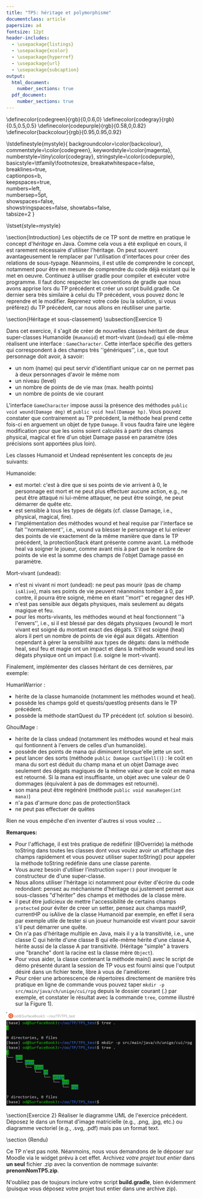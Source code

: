 ```yaml
---
title: "TP5: héritage et polymorphisme"
documentclass: article
papersize: a4
fontsize: 12pt
header-includes:
  - \usepackage{listings}
  - \usepackage{xcolor}
  - \usepackage{hyperref}
  - \usepackage{url}
  - \usepackage{subcaption}
output:
  html_document:
    number_sections: true
  pdf_document:
    number_sections: true
---
```



\definecolor{codegreen}{rgb}{0,0.6,0}
\definecolor{codegray}{rgb}{0.5,0.5,0.5}
\definecolor{codepurple}{rgb}{0.58,0,0.82}
\definecolor{backcolour}{rgb}{0.95,0.95,0.92}

\lstdefinestyle{mystyle}{
    backgroundcolor=\color{backcolour},   
    commentstyle=\color{codegreen},
    keywordstyle=\color{magenta},
    numberstyle=\tiny\color{codegray},
    stringstyle=\color{codepurple},
    basicstyle=\ttfamily\footnotesize,
    breakatwhitespace=false,         
    breaklines=true,                 
    captionpos=b,                    
    keepspaces=true,                 
    numbers=left,                    
    numbersep=5pt,                  
    showspaces=false,                
    showstringspaces=false,
    showtabs=false,                  
    tabsize=2
}

\lstset{style=mystyle}



\section{Introduction}
Les objectifs de ce TP sont de mettre en pratique le concept d'*héritage* en Java. Comme cela vous a été expliqué en cours, il est rarement nécessaire d'utiliser l'héritage. On peut souvent avantageusement le remplacer par l'utilisation d'interfaces pour créer des relations de sous-typage. Néanmoins, il est utile de comprendre le concept, notamment pour être en mesure de comprendre du code déjà existant qui le met en oeuvre. Continuez à utiliser gradle pour compiler et exécuter votre programme. Il faut donc respecter les conventions de gradle que nous avons apprise lors du TP précédent et créer un script build.gradle. Ce dernier sera très similaire à celui du TP précédent, vous pouvez donc le reprendre et le modifier.
Reprenez votre code (ou la solution, si vous préférez) du TP précédent, car nous allons en réutiliser une partie.




\section{Héritage et sous-classement}
\subsection{Exercice 1}

Dans cet exercice, il s'agit de créer de nouvelles classes héritant de deux super-classes Humanoïde (``Humanoid``) et mort-vivant (``Undead``) qui elle-même réalisent une interface : ``GameCharacter``. Cette interface spécifie des getters qui correspondent à des champs très ''génériques'', i.e., que tout personnage doit avoir, à savoir:

- un nom (name) qui peut servir d'identifiant unique car on ne permet pas à deux personnages d'avoir le même nom
- un niveau (level)
- un nombre de points de de vie max (max. health points)
- un nombre de points de vie courant

L'interface ``GameCharacter`` impose aussi la présence des méthodes ``public void wound(Damage dmg)`` et ``public void heal(Damage hp)``. Vous pouvez constater que contrairement au TP précédent, la méthode heal prend cette fois-ci en arguement un objet de type ``Damage``. Il vous faudra faire une légère modification pour que les soins soient calculés à partir des champs physical, magical et fire d'un objet Damage passé en paramètre (des précisions sont apportées plus loin).

Les classes Humanoid et Undead représentent les concepts de jeu suivants:

Humanoide:

- est mortel: c'est à dire que si ses points de vie arrivent à 0, le personnage est mort et ne peut plus effectuer aucune action, e.g., ne peut être attaqué ni lui-même attaquer, ne peut être soingé, ne peut démarrer de quête etc.
- est sensible à tous les types de dégats (cf. classe Damage, i.e., physical, magical, fire).
- l'implémentation des méthodes wound et heal requise par l'interface se fait ''normalement'', i.e., wound va blesser le personnage et lui enlever des points de vie exactement de la même manière que dans le TP précédent, la protectionStack étant présente comme avant. La méthode heal va soigner le joueur, comme avant mis à part que le nombre de points de vie est la somme des champs de l'objet Damage passé en paramètre.

Mort-vivant (undead):

- n'est ni vivant ni mort (undead): ne peut pas mourir (pas de champ ``isAlive``), mais ses points de vie peuvent néanmoins tomber à 0, par contre, il pourra être soigné, même en étant ''mort'' et regagner des HP.
- n'est pas sensible aux dégats physiques, mais seulement au dégats magique et feu.
- pour les morts-vivants, les méthodes wound et heal fonctionnent ''à l'envers'', i.e., si il est blessé par des dégats physiques (wound) le mort vivant est soigné du montant exact des dégats. S'il est soigné (heal) alors il pert un nombre de points de vie égal aux dégats. Attention cependant à gérer la sensibilité aux types de dégats: dans la méthode heal, seul feu et magie ont un impact et dans la méthode wound seul les dégats physique ont un impact (i.e. soigne le mort-vivant).

Finalement, implémenter des classes héritant de ces dernières, par exemple:

HumanWarrior :

- hérite de la classe humanoide (notamment les méthodes wound et heal).
- possède les champs gold et quests/questlog présents dans le TP précédent.
- possède la méthode startQuest du TP précédent (cf. solution si besoin).

GhoulMage :

- hérite de la class undead (notamment les méthodes wound et heal mais qui fontionnent à l'envers de celles d'un humanoïde).
- possède des points de mana qui diminuent lorsque'elle jette un sort.
- peut lancer des sorts (méthode ``public Damage castSpell()``) : le coût en mana du sort est déduit du champ mana et un objet Damage avec seulement des dégats magiques de la même valeur que le coût en mana est retourné. Si la mana est insuffisante, un objet avec une valeur de 0 dommages (équivalent à pas de dommages est retourné).
- son mana peut être regénéré (méthode ``public void manaRegen(int mana)``)
- n'a pas d'armure donc pas de protectionStack
- ne peut pas effectuer de quêtes

Rien ne vous empêche d'en inventer d'autres si vous voulez ...



**Remarques:**

- Pour l'affichage, il est très pratique de redéfinir (@Override) la méthode toString dans toutes les classes dont vous voulez avoir un affichage des champs rapidement et vous pouvez utiliser super.toString() pour appeler la méthode toString redéfinie dans une classe parente.
- Vous aurez besoin d'utiliser l'instruction ``super()`` pour invoquer le constructeur de d'une super-classe.
- Nous allons utiliser l'héritage ici notamment pour éviter d'écrire du code redondant: pensez au méchanisme d'héritage qui justement permet aux sous-classes "d'hériter" des champs et méthodes de la classe mère.
- il peut être judicieux de mettre l'accessibilité de certains champs ``protected`` pour éviter de creer un setter, pensez aux champs maxHP, currentHP ou isAlive de la classe Humanoid par exemple, en effet il sera par exemple utile de tester si un joueur humanoide est vivant pour savoir s'il peut démarrer une quête.
- On n'a pas d'héritage multiple en Java, mais il y a la transitivité, i.e., une classe C qui hérite d'une classe B qui elle-même hérite d'une classe A, hérite aussi de la classe A par transitivité. (Héritage "simple" à travers une "branche" dont la racine est la classe mère ``Object``).
- Pour vous aider, la classe contenant la méthode main() avec le script de démo présenté durant la session de TP vous est fourni ainsi que l'output désiré dans un fichier texte, libre à vous de l'améliorer.
- Pour créer une arborescence de répertoires directement de manière très pratique en ligne de commande vous pouvez taper ``mkdir -p src/main/java/ch/unige/cui/rpg`` depuis le dossier courant (.) par exemple, et constater le résultat avec la commande ``tree``, comme illustré sur la Figure 1).

![Création d'arborescence en une seule ligne de commande.](mkdir_tree.png)

\section{Exercice 2}
Réaliser le diagramme UML de l'exercice précédent. Déposez le dans un format d'image matricielle (e.g., .png, .jpg, etc.) ou diagramme vectoriel (e.g., .svg, .pdf) mais pas un format text.

\section {Rendu}

Ce TP n'est pas noté. Néanmoins, nous vous demandons de le déposer sur Moodle via le widget prévu à cet effet. Archivez *votre projet tout entier* dans **un seul** fichier .zip avec la convention de nommage suivante: **prenomNomTP5.zip**. 

N'oubliez pas de toujours inclure votre script **build.gradle**, bien évidemment (puisque vous déposez votre projet tout entier dans une archive zip).
